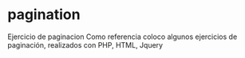 # pagination
Ejercicio de paginacion
Como referencia coloco algunos ejercicios de paginación, realizados con PHP, HTML, Jquery
